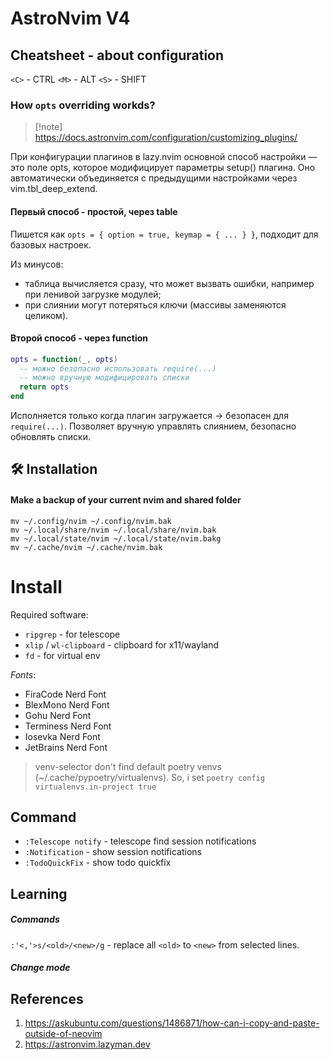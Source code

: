 # AstroNvim V4

## Cheatsheet - about configuration

`<C>` - CTRL
`<M>` - ALT
`<S>` - SHIFT

### **How `opts` overriding workds?**

> [!note] https://docs.astronvim.com/configuration/customizing_plugins/

При конфигурации плагинов в lazy.nvim основной способ настройки — это поле opts, которое модифицирует параметры setup() плагина. Оно автоматически объединяется с предыдущими настройками через vim.tbl_deep_extend.

#### Первый способ - простой, через table

Пишется как `opts = { option = true, keymap = { ... } }`, подходит для базовых настроек.

Из минусов:

- таблица вычисляется сразу, что может вызвать ошибки, например при ленивой загрузке модулей;
- при слиянии могут потеряться ключи (массивы заменяются целиком).

#### Второй способ - через function

```lua
opts = function(_, opts)
  -- можно безопасно использовать require(...)
  -- можно вручную модифицировать списки
  return opts
end
```

Исполняется только когда плагин загружается → безопасен для `require(...)`.
Позволяет вручную управлять слиянием, безопасно обновлять списки.

## 🛠️ Installation

#### Make a backup of your current nvim and shared folder

```shell
mv ~/.config/nvim ~/.config/nvim.bak
mv ~/.local/share/nvim ~/.local/share/nvim.bak
mv ~/.local/state/nvim ~/.local/state/nvim.bakg
mv ~/.cache/nvim ~/.cache/nvim.bak
```

# Install

Required software:

- `ripgrep` - for telescope
- `xlip` / `wl-clipboard` - clipboard for x11/wayland
- `fd` - for virtual env

_Fonts_:

- FiraCode Nerd Font
- BlexMono Nerd Font
- Gohu Nerd Font
- Terminess Nerd Font
- Iosevka Nerd Font
- JetBrains Nerd Font

> venv-selector don't find default poetry venvs (~/.cache/pypoetry/virtualenvs). So, i set `poetry config virtualenvs.in-project true`

## Command

- `:Telescope notify` - telescope find session notifications
- `:Notification` - show session notifications
- `:TodoQuickFix` - show todo quickfix

## Learning

##### Commands

`:'<,'>s/<old>/<new>/g` - replace all `<old>` to `<new>` from selected lines.

##### Change mode

## References

1. https://askubuntu.com/questions/1486871/how-can-i-copy-and-paste-outside-of-neovim
2. https://astronvim.lazyman.dev

